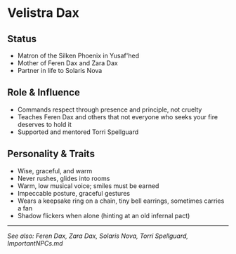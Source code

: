# Velistra Dax

## Status
- Matron of the Silken Phoenix in Yusaf'hed
- Mother of Feren Dax and Zara Dax
- Partner in life to Solaris Nova

## Role & Influence
- Commands respect through presence and principle, not cruelty
- Teaches Feren Dax and others that not everyone who seeks your fire deserves to hold it
- Supported and mentored Torri Spellguard

## Personality & Traits
- Wise, graceful, and warm
- Never rushes, glides into rooms
- Warm, low musical voice; smiles must be earned
- Impeccable posture, graceful gestures
- Wears a keepsake ring on a chain, tiny bell earrings, sometimes carries a fan
- Shadow flickers when alone (hinting at an old infernal pact)

---
*See also: Feren Dax, Zara Dax, Solaris Nova, Torri Spellguard, ImportantNPCs.md*
